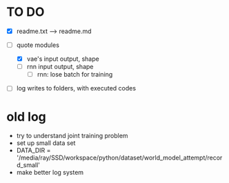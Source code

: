 # TO DO
- [x] readme.txt --> readme.md
- [ ] quote modules
    - [x] vae's input output, shape
    - [ ] rnn input output, shape
        - [ ] rnn: lose batch for training
- [ ] log writes to folders, with executed codes



# old log
- try to understand joint training problem
- set up small data set
- DATA_DIR = '/media/ray/SSD/workspace/python/dataset/world_model_attempt/record_small'
- make better log system
